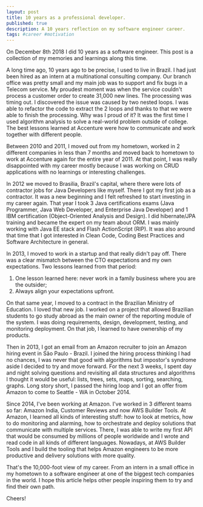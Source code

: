 ```yaml
---
layout: post
title: 10 years as a professional developer.
published: true
description: A 10 years reflection on my software engineer career.
tags: #career #motivation
---
```


On December 8th 2018 I did 10 years as a software engineer. This post is a collection of my memories and learnings along this time.

A long time ago, 10 years ago to be precise, I used to live in Brazil. I had just been hired as an intern at a multinational consulting company. Our branch office was pretty small and my main job was to support and fix bugs in a Telecom service. My proudest moment was when the service couldn't process a customer order to create 31,000 new lines. The processing was timing out. I discovered the issue was caused by two nested loops. I was able to refactor the code to extract the 2 loops and thanks to that we were able to finish the processing. Why was I proud of it? It was the first time I used algorithm analysis to solve a real-world problem outside of college. The best lessons learned at Accenture were how to communicate and work together with different people.

Between 2010 and 2011, I moved out from my hometown, worked in 2 different companies in less than 7 months and moved back to hometown to work at Accenture again for the entire year of 2011. At that point, I was really disappointed with my career mostly because I was working on CRUD applications with no learnings or interesting challenges.

In 2012 we moved to Brasilia, Brazil's capital, where there were lots of contractor jobs for Java Developers like myself. There I got my first job as a contractor. It was a new beginning and I felt refreshed to start investing in my career again. That year I took 3 Java certifications exams (Java Programmer, Java Web Developer, and Enterprise Java Developer) and 1 IBM certification (Object-Oriented Analysis and Design). I did hibernate/JPA training and became the expert on my team about ORM. I was mainly working with Java EE stack and Flash ActionScript (RIP). It was also around that time that I got interested in Clean Code, Coding Best Practices and Software Architecture in general.

In 2013, I moved to work in a startup and that really didn't pay off. There was a clear mismatch between the CTO expectations and my own expectations. Two lessons learned from that period:
1. One lesson learned here: never work in a family business where you are the outsider;
2. Always align your expectations upfront.

On that same year, I moved to a contract in the Brazilian Ministry of Education. I loved that new job. I worked on a project that allowed Brazilian students to go study abroad as the main owner of the reporting module of the system. I was doing requirements, design, development, testing, and monitoring deployment. On that job, I learned to have ownership of my products.

Then in 2013, I got an email from an Amazon recruiter to join an Amazon hiring event in São Paulo - Brazil. I joined the hiring process thinking I had no chances, I was never that good with algorithms but impostor's syndrome aside I decided to try and move forward. For the next 3 weeks, I spent day and night solving questions and revisiting all data structures and algorithms I thought it would be useful: lists, trees, sets, maps, sorting, searching, graphs. Long story short, I passed the hiring loop and I got an offer from Amazon to come to Seattle - WA in October 2014.

Since 2014, I've been working at Amazon. I've worked in 3 different teams so far: Amazon India, Customer Reviews and now AWS Builder Tools. At Amazon, I learned all kinds of interesting stuff: how to look at metrics, how to do monitoring and alarming, how to orchestrate and deploy solutions that communicate with multiple services. There, I was able to write my first API that would be consumed by millions of people worldwide and I wrote and read code in all kinds of different languages. Nowadays, at AWS Builder Tools and I build the tooling that helps Amazon engineers to be more productive and delivery solutions with more quality.

That's the 10,000-foot view of my career. From an intern in a small office in my hometown to a software engineer at one of the biggest tech companies in the world. I hope this article helps other people inspiring them to try and find their own path.

Cheers!